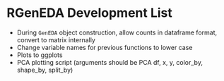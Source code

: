 # RGenEDA Development List

- During `GenEDA` object construction, allow counts in dataframe format, convert to matrix internally
- Change variable names for previous functions to lower case
- Plots to ggplots
- PCA plotting script (arguments should be PCA df, x, y, color_by, shape_by, split_by)